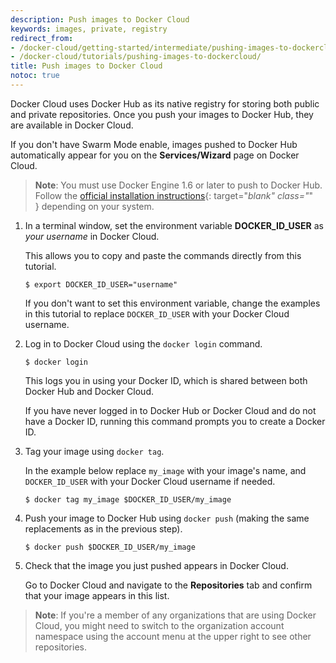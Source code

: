 ```yaml
---
description: Push images to Docker Cloud
keywords: images, private, registry
redirect_from:
- /docker-cloud/getting-started/intermediate/pushing-images-to-dockercloud/
- /docker-cloud/tutorials/pushing-images-to-dockercloud/
title: Push images to Docker Cloud
notoc: true
---
```


Docker Cloud uses Docker Hub as its native registry for storing both public and
private repositories. Once you push your images to Docker Hub, they are
available in Docker Cloud.

If you don't have Swarm Mode enable, images pushed to Docker Hub automatically appear for you on the **Services/Wizard** page on Docker Cloud.

> **Note**: You must use Docker Engine 1.6 or later to push to Docker Hub.
Follow the [official installation instructions](/install/index.md){: target="_blank" class="_" } depending on your system.

1. In a terminal window, set the environment variable **DOCKER_ID_USER** as *your username* in Docker Cloud.

    This allows you to copy and paste the commands directly from this tutorial.

    ```
    $ export DOCKER_ID_USER="username"
    ```

    If you don't want to set this environment variable, change the examples in
    this tutorial to replace `DOCKER_ID_USER` with your Docker Cloud username.

2. Log in to Docker Cloud using the `docker login` command.

    ```
    $ docker login
    ```
    This logs you in using your Docker ID, which is shared between both Docker Hub and Docker Cloud.

    If you have never logged in to Docker Hub or Docker Cloud and do not have a Docker ID, running this command prompts you to create a Docker ID.

3. Tag your image using `docker tag`.

    In the example below replace `my_image` with your image's name, and `DOCKER_ID_USER` with your Docker Cloud username if needed.

    ```
    $ docker tag my_image $DOCKER_ID_USER/my_image
    ```

4. Push your image to Docker Hub using `docker push` (making the same replacements as in the previous step).

    ```
    $ docker push $DOCKER_ID_USER/my_image
    ```

5. Check that the image you just pushed appears in Docker Cloud.

    Go to Docker Cloud and navigate to the **Repositories** tab and confirm that your image appears in this list.

>**Note**: If you're a member of any organizations that are using Docker
> Cloud, you might need to switch to the organization account namespace using the
> account menu at the upper right to see other repositories.
